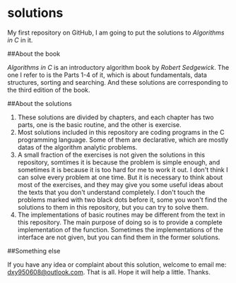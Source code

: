 # solutions

My first repository on GitHub, I am going to put the solutions to *Algorithms in C* in it.

##About the book

*Algorithms in C* is an introductory algorithm book by *Robert Sedgewick*. The one I refer to is the Parts 1-4 of it, which is about fundamentals, data structures, sorting and searching. And these solutions are corresponding to the third edition of the book.

##About the solutions

1. These solutions are divided by chapters, and each chapter has two parts, one is the basic routine, and the other is exercise.
2. Most solutions included in this repository are coding programs in the C programming language. Some of them are declarative, which are mostly datas of the algorithm analytic problems.
3. A small fraction of the exercises is not given the solutions in this repository, somtimes it is because the problem is simple enough, and sometimes it is because it is too hard for me to work it out. I don't think I can solve every problem at one time. But it is necessary to think about most of the exercises, and they may give you some useful ideas about the texts that you don't understand completely. I don't touch the problems marked with two black dots before it, some you won't find the solutions to them in this repository, but you can try to solve them.
4. The implementations of basic routines may be different from the text in this repository. The main purpose of doing so is to provide a complete implementation of the function. Sometimes the implementations of the interface are not given, but you can find them in the former solutions.

##Something else

If you have any idea or complaint about this solution, welcome to email me: dxy950608@outlook.com. That is all. Hope it will help a little. Thanks.
